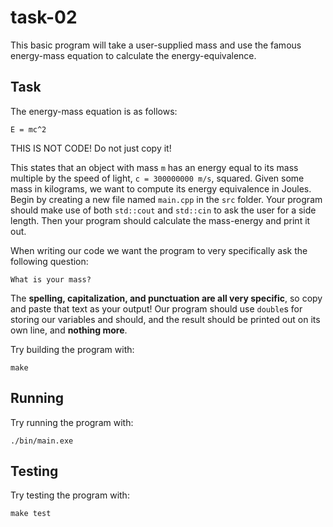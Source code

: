 # task-02

This basic program will take a user-supplied mass and use the famous energy-mass equation to calculate the energy-equivalence.

## Task

The energy-mass equation is as follows:

```text
E = mc^2
```

THIS IS NOT CODE! Do not just copy it!

This states that an object with mass `m` has an energy equal to its mass multiple by the speed of light, `c = 300000000 m/s`, squared. Given some mass in kilograms, we want to compute its energy equivalence in Joules. Begin by creating a new file named `main.cpp` in the `src` folder. Your program should make use of both `std::cout` and `std::cin` to ask the user for a side length. Then your program should calculate the mass-energy and print it out.

When writing our code we want the program to very specifically ask the following question:

```text
What is your mass?
```

The **spelling, capitalization, and punctuation are all very specific**, so copy and paste that text as your output! Our program should use `double`s for storing our variables and should, and the result should be printed out on its own line, and **nothing more**.

Try building the program with:

```shell
make
```

## Running

Try running the program with:

```shell
./bin/main.exe
```

## Testing

Try testing the program with:

```shell
make test
```

